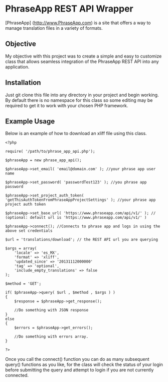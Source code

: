 # PhraseApp REST API Wrapper
[PhraseApp] (http://www.PhraseApp.com) is a site that offers a way to manage translation files in a variety of formats.

## Objective
My objective with this project was to create a simple and easy to customize class that allows seamless integration of the PhraseApp REST API into any application.

## Installation
Just git clone this file into any directory in your project and begin working. By default there is no namespace for this class so some editing may be required to get it to work with your chosen PHP framework.

## Example Usage
Below is an example of how to download an xliff file using this class.

    <?php
    
    require( '/path/to/phrase_app_api.php');
    
    $phraseApp = new phrase_app_api();

    $phraseApp->set_email( 'email@domain.com' ); //your phrase app user name
    
    $phraseApp->set_password( 'passwordTest123' ); //you phrase app password
    
    $phraseApp->set_project_auth_token( 'getThisAuthTokenFromPhraseAppProjectSettings' ); //your phrase app project auth token
    
    $phraseApp->set_base_url( 'https://www.phraseapp.com/api/v1/' ); // (optional: default url is 'https://www.phraseapp.com/api/v1/' )
    
    $phraseApp->connect(); //Connects to phrase app and logs in using the above set credentials

    $url = 'translations/download'; // the REST API url you are querying

    $args = array(
    	'locale' => 'es_MX',
    	'format' => 'xliff',
    	'updated_since' => '20131112000000'
    	'tag' => 'optional',
    	'include_empty_translations' => false
    );

    $method = 'GET';

    if( $phraseApp->query( $url , $method , $args ) )
    {
    	$response = $phraseApp->get_response();
    	
    	//Do something with JSON response
    }
    else
    {
    	$errors = $phraseApp->get_errors();

    	//Do something with errors array.
    }

    ?>

Once you call the connect() function you can do as many subsequent query() functions as you like, for the class will check the status of your login before submitting the query and attempt to login if you are not currently connected.